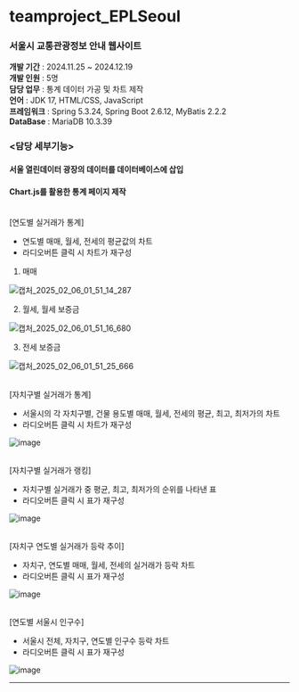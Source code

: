 # teamproject_EPLSeoul

### 서울시 교통관광정보 안내 웹사이트   

****개발 기간**** : 2024.11.25 ~ 2024.12.19    
****개발 인원**** : 5명     
****담당 업무**** : 통계 데이터 가공 및 차트 제작     
****언어**** : JDK 17, HTML/CSS, JavaScript     
****프레임워크**** : Spring 5.3.24, Spring Boot 2.6.12, MyBatis 2.2.2     
****DataBase**** : MariaDB 10.3.39     


### <담당 세부기능>
#### 서울 열린데이터 광장의 데이터를 데이터베이스에 삽입  
#### Chart.js를 활용한 통계 페이지 제작     

<br> 
[연도별 실거래가 통계]   
   
* 연도별 매매, 월세, 전세의 평균값의 차트
* 라디오버튼 클릭 시 차트가 재구성   
   
1. 매매
     
![캡처_2025_02_06_01_51_14_287](https://github.com/user-attachments/assets/d4609fba-25a9-49d4-8ce3-761584bf59cd)

2. 월세, 월세 보증금
   
![캡처_2025_02_06_01_51_16_680](https://github.com/user-attachments/assets/af9b7ac5-16d8-43f4-9671-54904edc1317)

3. 전세 보증금

![캡처_2025_02_06_01_51_25_666](https://github.com/user-attachments/assets/d4457e94-ddb2-4c26-b05c-ac86075017e6)

<br>
[자치구별 실거래가 통계]  

* 서울시의 각 자치구별, 건물 용도별 매매, 월세, 전세의 평균, 최고, 최저가의 차트  
* 라디오버튼 클릭 시 차트가 재구성   
  
![image](https://github.com/user-attachments/assets/7500cd83-d1db-4d06-9f83-ad5264110b57)

<br>
[자치구별 실거래가 랭킹]  

* 자치구별 실거래가 중 평균, 최고, 최저가의 순위를 나타낸 표  
* 라디오버튼 클릭 시 표가 재구성   

![image](https://github.com/user-attachments/assets/a9cc3080-b08e-4821-a2e8-47049de1be08)

<br>
[자치구 연도별 실거래가 등락 추이]  

* 자치구, 연도별 매매, 월세, 전세의 실거래가 등락 차트
* 라디오버튼 클릭 시 표가 재구성   

![image](https://github.com/user-attachments/assets/30baeff6-ad71-4c77-9812-62017c9a4341)


<br>
[연도별 서울시 인구수]  

* 서울시 전체, 자치구, 연도별 인구수 등락 차트
* 라디오버튼 클릭 시 표가 재구성
  
![image](https://github.com/user-attachments/assets/a02d6982-290b-490b-8a25-76372b85da28)

---


 
